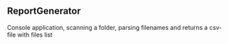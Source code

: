 ## ReportGenerator
Console application, scanning a folder, parsing filenames and returns a csv-file with files list
